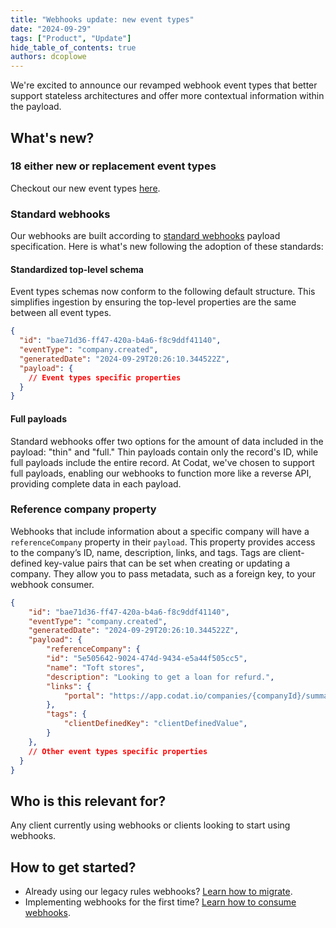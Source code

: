 ```yaml
---
title: "Webhooks update: new event types"
date: "2024-09-29"
tags: ["Product", "Update"]
hide_table_of_contents: true
authors: dcoplowe
---
```


We're excited to announce our revamped webhook event types that better support stateless architectures and offer more contextual information within the payload. 

<!--truncate-->

## What's new?

### 18 either new or replacement event types

Checkout our new event types [here](/using-the-api/webhooks/event-types).
### Standard webhooks

Our webhooks are built according to [standard webhooks](https://github.com/standard-webhooks/standard-webhooks/blob/main/spec/standard-webhooks.md#payload-structure) payload specification.
Here is what's new following the adoption of these standards:

#### Standardized top-level schema

Event types schemas now conform to the following default structure. This simplifies ingestion by ensuring the top-level properties are the same between all event types.

```json
{
  "id": "bae71d36-ff47-420a-b4a6-f8c9ddf41140",
  "eventType": "company.created",
  "generatedDate": "2024-09-29T20:26:10.344522Z",
  "payload": {
    // Event types specific properties
  }
}
```

#### Full payloads

Standard webhooks offer two options for the amount of data included in the payload: "thin" and "full."
Thin payloads contain only the record's ID, while full payloads include the entire record.
At Codat, we've chosen to support full payloads, enabling our webhooks to function more like a reverse API, providing complete data in each payload.

### Reference company property

Webhooks that include information about a specific company will have a `referenceCompany` property in their `payload`. This property provides access to the company’s ID, name, description, links, and tags. Tags are client-defined key-value pairs that can be set when creating or updating a company. They allow you to pass metadata, such as a foreign key, to your webhook consumer.

```json
{
    "id": "bae71d36-ff47-420a-b4a6-f8c9ddf41140",
    "eventType": "company.created",
    "generatedDate": "2024-09-29T20:26:10.344522Z",
    "payload": {
        "referenceCompany": {
        "id": "5e505642-9024-474d-9434-e5a44f505cc5",
        "name": "Toft stores",
        "description": "Looking to get a loan for refurd.",
        "links": {
            "portal": "https://app.codat.io/companies/{companyId}/summary"
        },
        "tags": {
            "clientDefinedKey": "clientDefinedValue",
        }
    },
    // Other event types specific properties
  }
}
```

## Who is this relevant for?

Any client currently using webhooks or clients looking to start using webhooks. 

## How to get started?

- Already using our legacy rules webhooks? [Learn how to migrate](/using-the-api/webhooks/migrating-to-new-event-types).
- Implementing webhooks for the first time? [Learn how to consume webhooks](/using-the-api/webhooks/create-consumer).